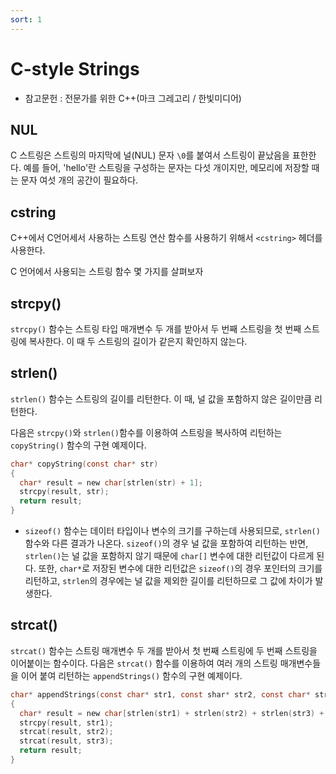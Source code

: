 ```yaml
---
sort: 1
---
```


# C-style Strings

* 참고문헌 : 전문가를 위한 C++(마크 그레고리 / 한빛미디어)

## NUL
C 스트링은 스트링의 마지막에 널(NUL) 문자 `\0`를 붙여서 스트링이 끝났음을 표한한다. 예를 들어, 'hello'란 스트링을 구성하는 문자는 다섯 개이지만, 메모리에 저장할 때는 문자 여섯 개의 공간이 필요하다.

## cstring
C++에서 C언어세서 사용하는 스트링 연산 함수를 사용하기 위해서 `<cstring>` 헤더를 사용한다.

C 언어에서 사용되는 스트링 함수 몇 가지를 살펴보자

## strcpy()
`strcpy()` 함수는 스트링 타입 매개변수 두 개를 받아서 두 번째 스트링을 첫 번째 스트링에 복사한다. 이 때 두 스트링의 길이가 같은지 확인하지 않는다.

## strlen()
`strlen()` 함수는 스트링의 길이를 리턴한다. 이 때, 널 값을 포함하지 않은 길이만큼 리턴한다.

다음은 `strcpy()`와 `strlen()`함수를 이용하여 스트링을 복사하여 리턴하는 `copyString()` 함수의 구현 예제이다.
```c
char* copyString(const char* str)
{
  char* result = new char[strlen(str) + 1];
  strcpy(result, str);
  return result;
}
```

* `sizeof()` 함수는 데이터 타입이나 변수의 크기를 구하는데 사용되므로, `strlen()` 함수와 다른 결과가 나온다. `sizeof()`의 경우 널 값을 포함하여 리턴하는 반면, `strlen()`는 널 값을 포함하지 않기 때문에 `char[]` 변수에 대한 리턴값이 다르게 된다. 또한, `char*`로 저장된 변수에 대한 리턴값은 `sizeof()`의 경우 포인터의 크기를 리턴하고, `strlen`의 경우에는 널 값을 제외한 길이를 리턴하므로 그 값에 차이가 발생한다.

## strcat()
`strcat()` 함수는 스트링 매개변수 두 개를 받아서 첫 번째 스트링에 두 번째 스트링을 이어붙이는 함수이다. 다음은 `strcat()` 함수를 이용하여 여러 개의 스트링 매개변수들을 이어 붙여 리턴하는 `appendStrings()` 함수의 구현 예제이다.

```c
char* appendStrings(const char* str1, const shar* str2, const char* str3)
{
  char* result = new char[strlen(str1) + strlen(str2) + strlen(str3) + 1];
  strcpy(result, str1);
  strcat(result, str2);
  strcat(result, str3);
  return result;
}
```